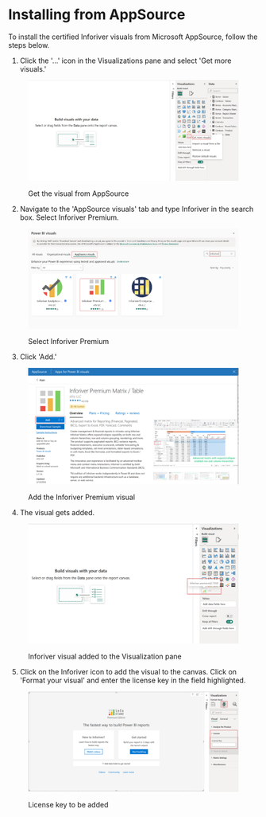 # Installing from AppSource

To install the certified Inforiver visuals from Microsoft AppSource, follow the steps below.

1. Click the '...' icon in the Visualizations pane and select 'Get more visuals.'

<figure><img src="../../.gitbook/assets/Get more visuals (1).png" alt=""><figcaption><p>Get the visual from AppSource</p></figcaption></figure>

2. Navigate to the 'AppSource visuals' tab and type Inforiver in the search box. Select Inforiver Premium.

<figure><img src="../../.gitbook/assets/Inforiver visuals.png" alt=""><figcaption><p>Select Inforiver Premium</p></figcaption></figure>

3. Click 'Add.'

<figure><img src="../../.gitbook/assets/Add Premium.png" alt=""><figcaption><p>Add the Inforiver Premium visual</p></figcaption></figure>

4. The visual gets added.

<figure><img src="../../.gitbook/assets/Visual added.png" alt=""><figcaption><p>Inforiver visual added to the Visualization pane</p></figcaption></figure>

5. Click on the Inforiver icon to add the visual to the canvas. Click on 'Format your visual' and enter the license key in the field highlighted.

<figure><img src="../../.gitbook/assets/License key.png" alt=""><figcaption><p>License key to be added</p></figcaption></figure>
